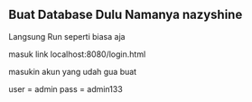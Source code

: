 ## Buat Database Dulu Namanya nazyshine

Langsung Run seperti biasa aja

masuk link localhost:8080/login.html

masukin akun yang udah gua buat

user = admin
pass = admin133
